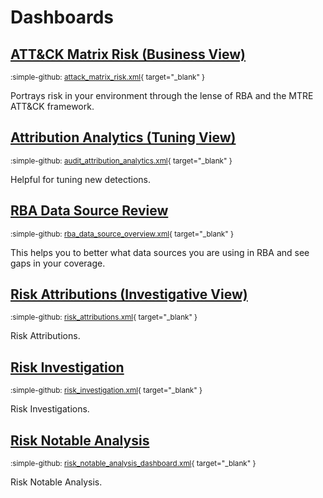 # Dashboards

## [ATT&CK Matrix Risk (Business View)](./attack_matrix_risk.md)

<small>:simple-github: [attack_matrix_risk.xml](https://github.com/splunk/rba/blob/main/dashboards/attack_matrix_risk.xml){ target="_blank" }</small>

Portrays risk in your environment through the lense of RBA and the MTRE ATT&CK framework.

## [Attribution Analytics (Tuning View)](./audit_attribution_analytics.md)

<small>:simple-github: [audit_attribution_analytics.xml](https://github.com/splunk/rba/blob/main/dashboards/audit_attribution_analytics.xml){ target="_blank" }</small>

Helpful for tuning new detections.

## [RBA Data Source Review](./rba_data_source_overview.md)

<small>:simple-github: [rba_data_source_overview.xml](https://github.com/splunk/rba/blob/main/dashboards/rba_data_source_overview.xml){ target="_blank" }</small>

This helps you to better what data sources you are using in RBA and see gaps in your coverage.

## [Risk Attributions (Investigative View)](./risk_attributions.md)

<small>:simple-github: [risk_attributions.xml](https://github.com/splunk/rba/blob/main/dashboards/risk_attributions.xml){ target="_blank" }</small>

Risk Attributions.

## [Risk Investigation](./risk_investigation.md)

<small>:simple-github: [risk_investigation.xml](https://github.com/splunk/rba/blob/main/dashboards/risk_investigation.xml){ target="_blank" }</small>

Risk Investigations.

## [Risk Notable Analysis](./risk_notable_analysis_dashboard.md)

<small>:simple-github: [risk_notable_analysis_dashboard.xml](https://github.com/splunk/rba/blob/main/dashboards/risk_notable_analysis_dashboard.xml){ target="_blank" }</small>

Risk Notable Analysis.

